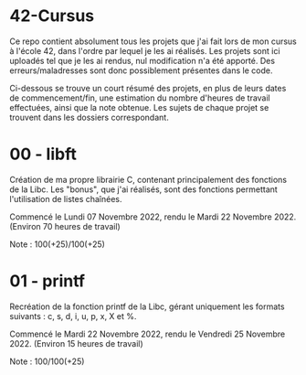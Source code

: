 # 42-Cursus

Ce repo contient absolument tous les projets que j'ai fait lors de mon cursus à l'école 42, dans l'ordre par lequel je les ai réalisés.
Les projets sont ici uploadés tel que je les ai rendus, nul modification n'a été apporté. Des erreurs/maladresses sont donc possiblement présentes dans le code.

Ci-dessous se trouve un court résumé des projets, en plus de leurs dates de commencement/fin, une estimation du nombre d'heures de travail effectuées, ainsi que la note obtenue.
Les sujets de chaque projet se trouvent dans les dossiers correspondant.

# 00 - libft

Création de ma propre librairie C, contenant principalement des fonctions de la Libc.
Les "bonus", que j'ai réalisés, sont des fonctions permettant l'utilisation de listes chaînées.

Commencé le Lundi 07 Novembre 2022, rendu le Mardi 22 Novembre 2022. (Environ 70 heures de travail)

Note : 100(+25)/100(+25)

# 01 - printf

Recréation de la fonction printf de la Libc, gérant uniquement les formats suivants : c, s, d, i, u, p, x, X et %.

Commencé le Mardi 22 Novembre 2022, rendu le Vendredi 25 Novembre 2022. (Environ 15 heures de travail)

Note : 100/100(+25)
